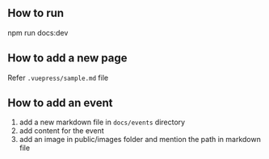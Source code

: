 ## How to run 
npm run docs:dev

## How to add a new page
Refer `.vuepress/sample.md` file

## How to add an event
1. add a new markdown file in `docs/events` directory
2. add content for the event
3. add an image in public/images folder and mention the path in markdown file